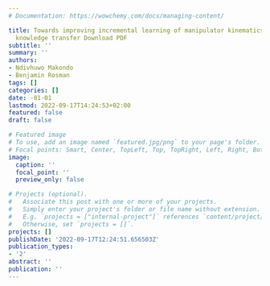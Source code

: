 ```yaml
---
# Documentation: https://wowchemy.com/docs/managing-content/

title: Towards improving incremental learning of manipulator kinematics with inter-robot
  knowledge transfer Download PDF
subtitle: ''
summary: ''
authors:
- Ndivhuwo Makondo
- Benjamin Rosman
tags: []
categories: []
date: -01-01
lastmod: 2022-09-17T14:24:53+02:00
featured: false
draft: false

# Featured image
# To use, add an image named `featured.jpg/png` to your page's folder.
# Focal points: Smart, Center, TopLeft, Top, TopRight, Left, Right, BottomLeft, Bottom, BottomRight.
image:
  caption: ''
  focal_point: ''
  preview_only: false

# Projects (optional).
#   Associate this post with one or more of your projects.
#   Simply enter your project's folder or file name without extension.
#   E.g. `projects = ["internal-project"]` references `content/project/deep-learning/index.md`.
#   Otherwise, set `projects = []`.
projects: []
publishDate: '2022-09-17T12:24:51.656503Z'
publication_types:
- '2'
abstract: ''
publication: ''
---
```

